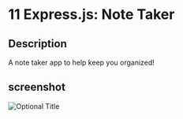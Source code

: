 # 11 Express.js: Note Taker

## Description

A note taker app to help keep you organized!

## screenshot

![](/assets/screenshot65.jpg?raw=true "Optional Title")
